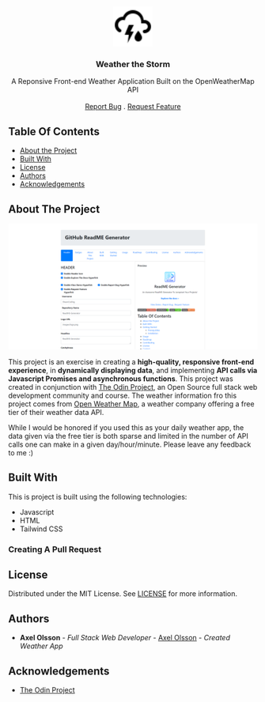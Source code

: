 <br/>
<p align="center">
  <a href="https://github.com/trustpizza/weather-app">
    <img src="src/photos/thunderstorm.svg" alt="Logo" width="80" height="80">
  </a>

  <h3 align="center">Weather the Storm</h3>

  <p align="center">
    A Reponsive Front-end Weather Application Built on the OpenWeatherMap API
    <br/>
    <br/>
    <a href="https://github.com/trustpizza/weather-app/issues">Report Bug</a>
    .
    <a href="https://github.com/trustpizza/weather-app/issues">Request Feature</a>
  </p>
</p>



## Table Of Contents

* [About the Project](#about-the-project)
* [Built With](#built-with)
* [License](#license)
* [Authors](#authors)
* [Acknowledgements](#acknowledgements)

## About The Project

![Screen Shot](src/photos/screenshot.png)

This project is an exercise in creating a **high-quality, responsive front-end experience**, in **dynamically displaying data**,   and implementing **API calls via Javascript Promises and asynchronous functions**.   This project was created in conjunction with [The Odin Project](https://www.theodinproject.com), an Open Source full stack web development community and course.  The weather information fro this project comes from [Open Weather Map](https://openweathermap.org/), a weather company offering a free tier of their weather data API.

While I would be honored if you used this as your daily weather app, the data given via the free tier is both sparse and limited in the number of API calls one can make in a given day/hour/minute.  Please leave any feedback to me :)

## Built With

This is project is built using the following technologies:
+ Javascript
+ HTML
+ Tailwind CSS

### Creating A Pull Request



## License

Distributed under the MIT License. See [LICENSE](https://github.com/trustpizza/weather-app/blob/main/LICENSE.md) for more information.

## Authors

* **Axel Olsson** - *Full Stack Web Developer* - [Axel Olsson](https://github.com/trustpizza/) - *Created Weather App*

## Acknowledgements

* [The Odin Project](https://github.com/TheOdinProject)
